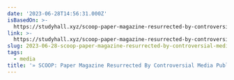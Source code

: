 ```yaml
---
date: '2023-06-28T14:56:31.000Z'
isBasedOn: >-
  https://studyhall.xyz/scoop-paper-magazine-resurrected-by-controversial-media-publisher/
link: >-
  https://studyhall.xyz/scoop-paper-magazine-resurrected-by-controversial-media-publisher/
slug: 2023-06-28-scoop-paper-magazine-resurrected-by-controversial-media-publisher
tags:
  - media
title: '» SCOOP: Paper Magazine Resurrected By Controversial Media Publisher'
---
```


